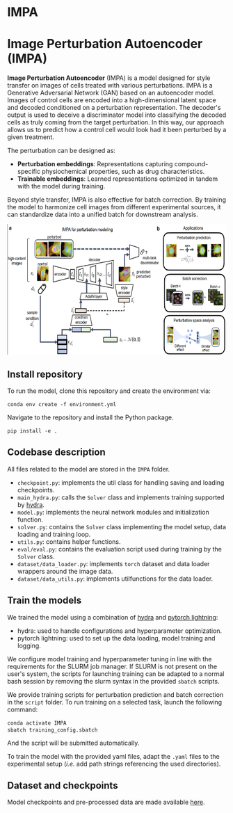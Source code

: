 # IMPA

# Image Perturbation Autoencoder (IMPA)

**Image Perturbation Autoencoder** (IMPA) is a model designed for style transfer on images of cells treated with various perturbations. IMPA is a Generative Adversarial Network (GAN) based on an autoencoder model. Images of control cells are encoded into a high-dimensional latent space and decoded conditioned on a perturbation representation. The decoder's output is used to deceive a discriminator model into classifying the decoded cells as truly coming from the target perturbation. In this way, our approach allows us to predict how a control cell would look had it been perturbed by a given treatment. 

The perturbation can be designed as:

- **Perturbation embeddings**: Representations capturing compound-specific physiochemical properties, such as drug characteristics.  
- **Trainable embeddings**: Learned representations optimized in tandem with the model during training.

Beyond style transfer, IMPA is also effective for batch correction. By training the model to harmonize cell images from different experimental sources, it can standardize data into a unified batch for downstream analysis.

<p align="center">
  <img src="https://github.com/theislab/IMPA/blob/main/docs/IMPA.png" width="700" height="300">
</p>

## Install repository 
To run the model, clone this repository and create the environment via:

```
conda env create -f environment.yml
```

Navigate to the repository and install the Python package. 

```
pip install -e .
```

## Codebase description 
All files related to the model are stored in the  `IMPA` folder. 

* `checkpoint.py`: implements the util class for handling saving and loading checkpoints.
* `main_hydra.py`: calls the `Solver` class and implements training supported by [hydra](https://hydra.cc/docs/1.3/intro/).
* `model.py`: implements the neural network modules and initialization function.
* `solver.py`: contains the `Solver` class implementing the model setup, data loading and training loop.
* `utils.py`: contains helper functions.
* `eval/eval.py`: contains the evaluation script used during training by the `Solver` class.
* `dataset/data_loader.py`: implements `torch` dataset and data loader wrappers around the image data.
* `dataset/data_utils.py`: implements utilfunctions for the data loader.
 
## Train the models

We trained the model using a combination of [hydra](https://hydra.cc/docs/1.3/intro/) and [pytorch lightning](https://lightning.ai/docs/pytorch/stable/):
* hydra: used to handle configurations and hyperparameter optimization.
* pytorch lightning: used to set up the data loading, model training and logging.  

We configure model training and hyperparameter tuning in line with the requirements for the SLURM job manager. If SLURM is not present on the user's system, the scripts for launching training can be adapted to a normal bash session by removing the slurm syntax in the provided `sbatch` scripts.

We provide training scripts for perturbation prediction and batch correction in the `script` folder. To run training on a selected task, launch the following command:

```
conda activate IMPA
sbatch training_config.sbatch
```

And the script will be submitted automatically. 

To train the model with the provided yaml files, adapt the `.yaml` files to the experimental setup (*i.e.* add  path strings referencing the used directories).


## Dataset and checkpoints
Model checkpoints and pre-processed data are made available [here](https://zenodo.org/record/8307629).
